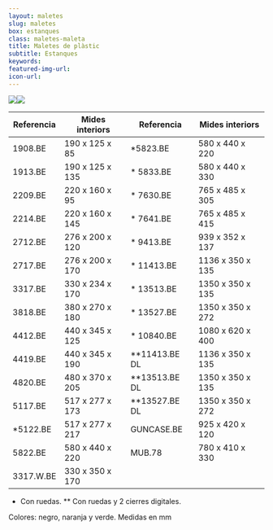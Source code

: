 ```yaml
---
layout: maletes
slug: maletes
box: estanques
class: maletes-maleta
title: Maletes de plàstic
subtitle: Estanques
keywords: 
featured-img-url:
icon-url: 
--- 
```


<p class="text-center"><img src="{{ site.base_url }}/assets/img/01-thumbnail-box-fort-maletes-plastic-estanques-logo-explorer-cases.jpg"><img src="{{ site.base_url }}/assets/img/01-thumbnail-box-fort-maletes-plastic-estanques-explorer-cases-4820.jpg"></p>

Referencia|Mides interiors|Referencia|Mides interiors
--- | --- | --- | ---
1908.BE|190 x 125 x 85|*5823.BE|580 x 440 x 220
1913.BE|190 x 125 x 135|* 5833.BE|580 x 440 x 330
2209.BE|220 x 160 x 95|* 7630.BE|765 x 485 x 305
2214.BE|220 x 160 x 145|* 7641.BE|765 x 485 x 415
2712.BE|276 x 200 x 120|* 9413.BE|939 x 352 x 137
2717.BE|276 x 200 x 170|* 11413.BE|1136 x 350 x 135
3317.BE|330 x 234 x 170|* 13513.BE|1350 x 350 x 135
3818.BE|380 x 270 x 180|* 13527.BE|1350 x 350 x 272
4412.BE|440 x 345 x 125|* 10840.BE|1080 x 620 x 400
4419.BE|440 x 345 x 190|**11413.BE DL|1136 x 350 x 135
4820.BE|480 x 370 x 205|**13513.BE DL|1350 x 350 x 135
5117.BE|517 x 277 x 173|**13527.BE DL|1350 x 350 x 272
*5122.BE|517 x 277 x 217|GUNCASE.BE|925 x 420 x 120
5822.BE|580 x 440 x 220|MUB.78|780 x 410 x 330
3317.W.BE|330 x 350 x 170

* Con ruedas. ** Con ruedas y 2 cierres digitales.

Colores: negro, naranja y verde. Medidas en mm